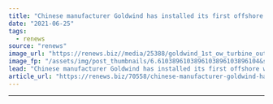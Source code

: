 ```yaml
---
title: "Chinese manufacturer Goldwind has installed its first offshore wind turbine outside of China in waters off Soc Trang province in Vietnam"
date: "2021-06-25"
tags: 
  - renews
source: "renews"
image_url: "https://renews.biz//media/25388/goldwind_1st_ow_turbine_outside_china_in_vietnam.jpeg?mode=crop&width=770&heightratio=0.6103896103896103896103896104&slimmage=true"
image_fp: "/assets/img/post_thumbnails/6.6103896103896103896103896104&slimmage=true"
lead: "Chinese manufacturer Goldwind has installed its first offshore wind turbine outside of China in waters off Soc Trang province in Vietnam"
article_url: "https://renews.biz/70558/chinese-manufacturer-goldwind-has-installed-its-first-offshore-wind-turbine-outside-of-china-in-waters-off-soc-trang-province-in-vietnam/"
---
```


---
